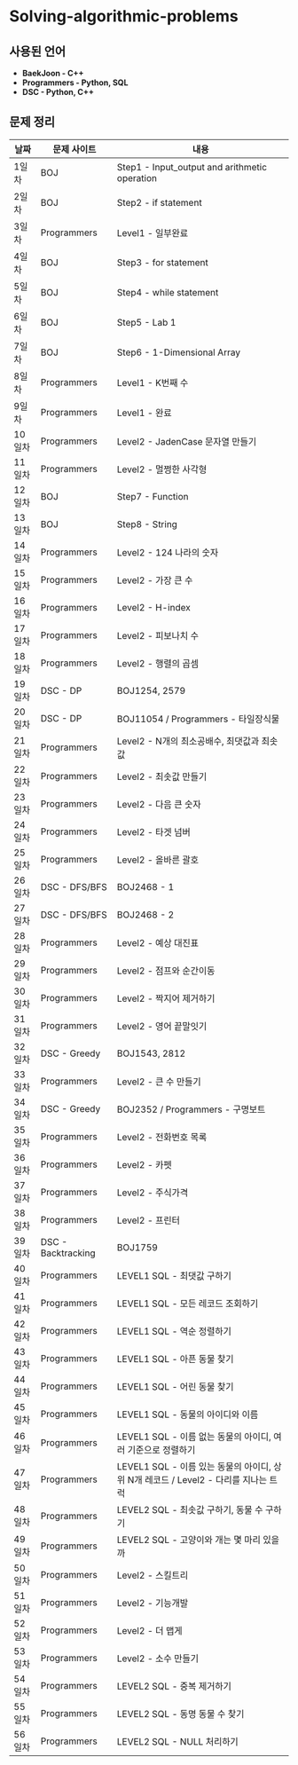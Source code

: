 # Solving-algorithmic-problems

## 사용된 언어
- **BaekJoon - C++**
- **Programmers - Python, SQL**
- **DSC - Python, C++**

## 문제 정리

|날짜|문제 사이트|내용|
|---|---|---|
|1일차|BOJ|Step1 - Input_output and arithmetic operation|
|2일차|BOJ|Step2 - if statement|
|3일차|Programmers|Level1 - 일부완료|
|4일차|BOJ|Step3 - for statement|
|5일차|BOJ|Step4 - while statement|
|6일차|BOJ|Step5 - Lab 1|
|7일차|BOJ|Step6 - 1-Dimensional Array|
|8일차|Programmers|Level1 - K번째 수|
|9일차|Programmers|Level1 - 완료|
|10일차|Programmers|Level2 - JadenCase 문자열 만들기|
|11일차|Programmers|Level2 - 멀쩡한 사각형|
|12일차|BOJ|Step7 - Function|
|13일차|BOJ|Step8 - String|
|14일차|Programmers|Level2 - 124 나라의 숫자|
|15일차|Programmers|Level2 - 가장 큰 수|
|16일차|Programmers|Level2 - H-index|
|17일차|Programmers|Level2 - 피보나치 수|
|18일차|Programmers|Level2 - 행렬의 곱셈|
|19일차|DSC - DP|BOJ1254, 2579|
|20일차|DSC - DP|BOJ11054 / Programmers - 타일장식물|
|21일차|Programmers|Level2 - N개의 최소공배수, 최댓값과 최솟값|
|22일차|Programmers|Level2 - 최솟값 만들기|
|23일차|Programmers|Level2 - 다음 큰 숫자|
|24일차|Programmers|Level2 - 타겟 넘버|
|25일차|Programmers|Level2 - 올바른 괄호|
|26일차|DSC - DFS/BFS|BOJ2468 - 1|
|27일차|DSC - DFS/BFS|BOJ2468 - 2|
|28일차|Programmers|Level2 - 예상 대진표|
|29일차|Programmers|Level2 - 점프와 순간이동|
|30일차|Programmers|Level2 - 짝지어 제거하기|
|31일차|Programmers|Level2 - 영어 끝말잇기|
|32일차|DSC - Greedy|BOJ1543, 2812|
|33일차|Programmers|Level2 - 큰 수 만들기|
|34일차|DSC - Greedy|BOJ2352 / Programmers - 구명보트|
|35일차|Programmers|Level2 - 전화번호 목록|
|36일차|Programmers|Level2 - 카펫|
|37일차|Programmers|Level2 - 주식가격|
|38일차|Programmers|Level2 - 프린터|
|39일차|DSC - Backtracking|BOJ1759|
|40일차|Programmers|LEVEL1 SQL - 최댓값 구하기|
|41일차|Programmers|LEVEL1 SQL - 모든 레코드 조회하기|
|42일차|Programmers|LEVEL1 SQL - 역순 정렬하기|
|43일차|Programmers|LEVEL1 SQL - 아픈 동물 찾기|
|44일차|Programmers|LEVEL1 SQL - 어린 동물 찾기|
|45일차|Programmers|LEVEL1 SQL - 동물의 아이디와 이름|
|46일차|Programmers|LEVEL1 SQL - 이름 없는 동물의 아이디, 여러 기준으로 정렬하기|
|47일차|Programmers|LEVEL1 SQL - 이름 있는 동물의 아이디, 상위 N개 레코드 / Level2 - 다리를 지나는 트럭|
|48일차|Programmers|LEVEL2 SQL - 최솟값 구하기, 동물 수 구하기|
|49일차|Programmers|LEVEL2 SQL - 고양이와 개는 몇 마리 있을까|
|50일차|Programmers|Level2 - 스킬트리|
|51일차|Programmers|Level2 - 기능개발|
|52일차|Programmers|Level2 - 더 맵게|
|53일차|Programmers|Level2 - 소수 만들기|
|54일차|Programmers|LEVEL2 SQL - 중복 제거하기|
|55일차|Programmers|LEVEL2 SQL - 동명 동물 수 찾기|
|56일차|Programmers|LEVEL2 SQL - NULL 처리하기|
